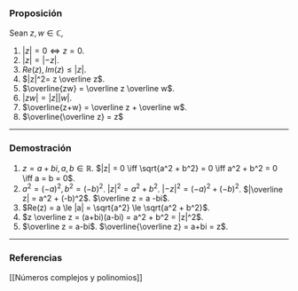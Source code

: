 ### Proposición

Sean $z, w \in \mathbb C$,
1. $|z| = 0 \iff z = 0$.
2. $|z| = |-z|$.
3. $Re(z), Im(z) \le |z|$.
4. $|z|^2= z \overline z$.
5. $\overline{zw} = \overline z \overline w$.
6. $|zw| = |z||w|$.
7. $\overline{z+w} = \overline z + \overline w$.
8. $\overline{\overline z} = z$

---
### Demostración

1. $z = a+bi, a,b \in \mathbb R$. $|z| = 0 \iff \sqrt{a^2 + b^2} = 0 \iff a^2 + b^2 = 0 \iff a = b = 0$.
2. $a^2 = (-a)^2, b^2 = (-b)^2$. $|z|^2 = a^2 + b^2$. $|-z|^2 = (-a)^2 + (-b)^2$. $|\overline z| = a^2 + (-b)^2$. $\overline z = a -bi$.
3. $Re(z) = a \le |a| = \sqrt{a^2} \le \sqrt{a^2 + b^2}$.
4. $z \overline z = (a+bi)(a-bi) = a^2 + b^2 = |z|^2$.
8. $\overline z = a-bi$. $\overline{\overline z} = a+bi = z$.

---
### Referencias

[[Números complejos y polinomios]]